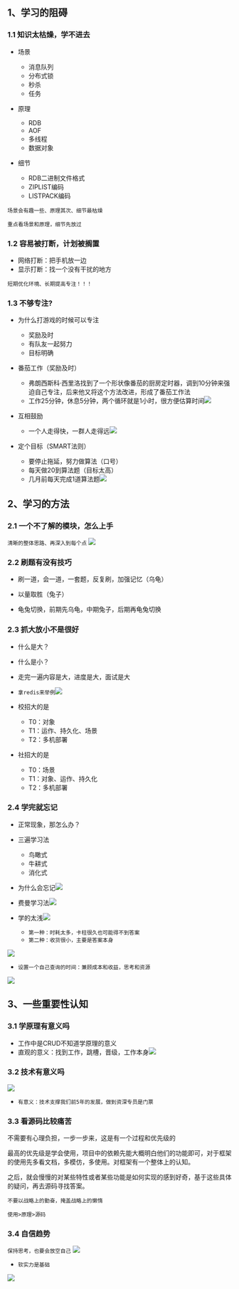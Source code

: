 ## 1、学习的阻碍

### 1.1 知识太枯燥，学不进去

- 场景
	- 消息队列
	- 分布式锁
	- 秒杀
	- 任务

- 原理
	- RDB
	- AOF
	- 多线程
	- 数据对象

- 细节
	- RDB二进制文件格式
	- ZIPLIST编码
	- LISTPACK编码

`场景会有趣一些、原理其次、细节最枯燥`

`重点看场景和原理，细节先放过`

### 1.2 容易被打断，计划被搁置

- 网络打断：把手机放一边
- 显示打断：找一个没有干扰的地方

`短期优化环境、长期提高专注！！！`

### 1.3 不够专注?

- 为什么打游戏的时候可以专注
	- 奖励及时
	- 有队友一起努力
	- 目标明确

- 番茄工作（奖励及时）
	- 弗朗西斯科·西里洛找到了一个形状像番茄的厨房定时器，调到10分钟来强迫自己专注，后来他又将这个方法改进，形成了番茄工作法
	- 工作25分钟，休息5分钟，两个循环就是1小时，很方便估算时间![](https://image-for.oss-cn-guangzhou.aliyuncs.com/for-obsidian/Java_Study/2_学习笔记/Pasted%20image%2020231013172410.png)
- 互相鼓励
	- 一个人走得快，一群人走得远![](https://image-for.oss-cn-guangzhou.aliyuncs.com/for-obsidian/Java_Study/2_学习笔记/Pasted%20image%2020231013172517.png)
- 定个目标（SMART法则）
	- 要停止拖延，努力做算法（口号）
	- 每天做20到算法题（目标太高）
	- 几月前每天完成1道算法题![](https://image-for.oss-cn-guangzhou.aliyuncs.com/for-obsidian/Java_Study/2_学习笔记/Pasted%20image%2020231013172616.png)
## 2、学习的方法

### 2.1 一个不了解的模块，怎么上手

`清晰的整体思路、再深入到每个点`
![](https://image-for.oss-cn-guangzhou.aliyuncs.com/for-obsidian/Java_Study/2_学习笔记/Pasted%20image%2020231013172745.png)

### 2.2 刷题有没有技巧

- 刷一道，会一道，一套题，反复刷，加强记忆（乌龟）

- 以量取胜（兔子）

- 龟兔切换，前期先乌龟，中期兔子，后期再龟兔切换

### 2.3 抓大放小不是很好

- 什么是大？
- 什么是小？
- 走完一遍内容是大，进度是大，面试是大

- `拿redis来举例`![](https://image-for.oss-cn-guangzhou.aliyuncs.com/for-obsidian/Java_Study/2_学习笔记/Pasted%20image%2020231013173142.png)

- 校招大的是
	- T0：对象
	- T1：运作、持久化、场景
	- T2：多机部署

- 社招大的是
	- T0：场景
	- T1：对象、运作、持久化
	- T2：多机部署

### 2.4 学完就忘记

- 正常现象，那怎么办？

- 三遍学习法
	- 鸟瞰式
	- 牛耕式
	- 消化式

- 为什么会忘记![](https://image-for.oss-cn-guangzhou.aliyuncs.com/for-obsidian/Java_Study/2_学习笔记/Pasted%20image%2020231013173610.png)
- 费曼学习法![](https://image-for.oss-cn-guangzhou.aliyuncs.com/for-obsidian/Java_Study/2_学习笔记/Pasted%20image%2020231013173710.png)
- 学的太浅![](https://image-for.oss-cn-guangzhou.aliyuncs.com/for-obsidian/Java_Study/2_学习笔记/Pasted%20image%2020231013173846.png)
	- `第一种：时耗太多，卡柱很久也可能得不到答案`
	- `第二种：收货很小，主要是答案本身`

![](https://image-for.oss-cn-guangzhou.aliyuncs.com/for-obsidian/Java_Study/2_学习笔记/Pasted%20image%2020231013174003.png)
- `设置一个自己查询的时间：兼顾成本和收益，思考和资源` 


![](https://image-for.oss-cn-guangzhou.aliyuncs.com/for-obsidian/Java_Study/2_学习笔记/Pasted%20image%2020231013174138.png)
## 3、一些重要性认知

### 3.1 学原理有意义吗

- 工作中是CRUD不知道学原理的意义
- 直观的意义：找到工作，跳槽，晋级，工作本身![](https://image-for.oss-cn-guangzhou.aliyuncs.com/for-obsidian/Java_Study/2_学习笔记/Pasted%20image%2020231013174320.png)
### 3.2 技术有意义吗

![](https://image-for.oss-cn-guangzhou.aliyuncs.com/for-obsidian/Java_Study/2_学习笔记/Pasted%20image%2020231013174501.png)

- `有意义：技术支撑我们前5年的发展，做到资深专员是门票`

### 3.3 看源码比较痛苦

不需要有心理负担，一步一步来，这是有一个过程和优先级的

最高的优先级是学会使用，项目中的依赖先能大概明白他们的功能即可，对于框架的使用先多看文档，多模仿，多使用。对框架有一个整体上的认知。

之后，就会慢慢的对某些特性或者某些功能是如何实现的感到好奇，基于这些具体的疑问，再去源码寻找答案。

`不要以战略上的勤奋，掩盖战略上的懒惰`

`使用>原理>源码`

### 3.4 自信趋势

`保持思考，也要会放空自己`
![](https://image-for.oss-cn-guangzhou.aliyuncs.com/for-obsidian/Java_Study/2_学习笔记/Pasted%20image%2020231013174959.png)

- `软实力是基础`

![](https://image-for.oss-cn-guangzhou.aliyuncs.com/for-obsidian/Java_Study/2_学习笔记/Pasted%20image%2020231013175107.png)